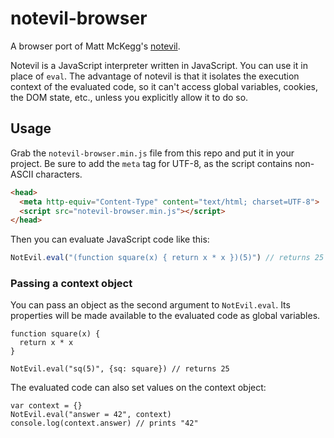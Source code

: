 # notevil-browser

A browser port of Matt McKegg's [notevil](https://github.com/mmckegg/notevil).

Notevil is a JavaScript interpreter written in JavaScript. You can use it in place of `eval`. The advantage of notevil is that it isolates the execution context of the evaluated code, so it can't access global variables, cookies, the DOM state, etc., unless you explicitly allow it to do so.

## Usage

Grab the `notevil-browser.min.js` file from this repo and put it in your project. Be sure to add the `meta` tag for UTF-8, as the script contains non-ASCII characters.

```html
<head>
  <meta http-equiv="Content-Type" content="text/html; charset=UTF-8">
  <script src="notevil-browser.min.js"></script>
</head>
```

Then you can evaluate JavaScript code like this:

```javascript
NotEvil.eval("(function square(x) { return x * x })(5)") // returns 25
```

### Passing a context object

You can pass an object as the second argument to `NotEvil.eval`. Its properties will be made available to the evaluated code as global variables.

```
function square(x) {
  return x * x
}

NotEvil.eval("sq(5)", {sq: square}) // returns 25
```

The evaluated code can also set values on the context object:

```
var context = {}
NotEvil.eval("answer = 42", context)
console.log(context.answer) // prints "42"
```
